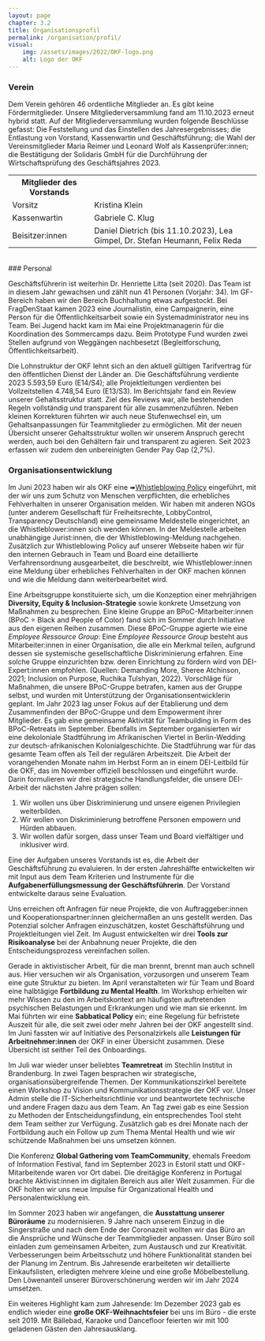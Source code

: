 ```yaml
---
layout: page
chapter: 3.2
title: Organisationsprofil
permalink: /organisation/profil/
visual:
    img: /assets/images/2022/OKF-logo.png
    alt: Logo der OKF
---
```


### Verein 

Dem Verein gehören 46 ordentliche Mitglieder an. Es gibt keine Fördermitglieder. Unsere Mitgliederversammlung fand am 11.10.2023 erneut hybrid statt. Auf der Mitgliederversammlung wurden folgende Beschlüsse gefasst: Die Feststellung und das Einstellen des Jahresergebnisses; die Entlastung von Vorstand, Kassenwartin und Geschäftsführung; die Wahl der Vereinsmitglieder Maria Reimer und Leonard Wolf als Kassenprüfer:innen; die Bestätigung der Solidaris GmbH für die Durchführung der Wirtschaftsprüfung des Geschäftsjahres 2023.

<table width="600">
  <tr>
    <th>Mitglieder des Vorstands</th>
  </tr>
  <tr>
    <td>Vorsitz</td>
    <td>Kristina Klein</td>
  </tr>
  <tr>
    <td>Kassenwartin</td>
    <td>Gabriele C. Klug</td>
  </tr>
  <tr>
    <td>Beisitzer:innen</td>
    <td>Daniel Dietrich (bis 11.10.2023), Lea Gimpel, Dr. Stefan Heumann, Felix Reda</td>
  </tr>
 
 </table>

<br>
### Personal 

Geschäftsführerin ist weiterhin Dr. Henriette Litta (seit 2020). Das Team ist in diesem Jahr gewachsen und zählt nun 41 Personen (Vorjahr: 34). Im GF-Bereich haben wir den Bereich Buchhaltung etwas aufgestockt. Bei FragDenStaat kamen 2023 eine Journalistin, eine Campaignerin, eine Person für die Öffentlichkeitsarbeit sowie ein Systemadministrator neu ins Team. Bei Jugend hackt kam im Mai eine Projektmanagerin für die Koordination des Sommercamps dazu. Beim Prototype Fund wurden zwei Stellen aufgrund von Weggängen nachbesetzt (Begleitforschung, Öffentlichkeitsarbeit).

Die Lohnstruktur der OKF lehnt sich an den aktuell gültigen Tarifvertrag für den öffentlichen Dienst der Länder an. Die Geschäftsführung verdiente 2023 5.593,59 Euro (E14/S4); alle Projektleitungen verdienten bei Vollzeitstellen 4.748,54 Euro (E13/S3). Im Berichtsjahr fand ein Review unserer Gehaltsstruktur statt. Ziel des Reviews war, alle bestehenden Regeln vollständig und transparent für alle zusammenzuführen. Neben kleinen Korrekturen führten wir auch neue Stufenwechsel ein, um Gehaltsanpassungen für Teammitglieder zu ermöglichen. Mit der neuen Übersicht unserer Gehaltsstruktur wollen wir unserem Anspruch gerecht werden, auch bei den Gehältern fair und transparent zu agieren. Seit 2023 erfassen wir zudem den unbereinigten Gender Pay Gap (2,7%).

### Organisationsentwicklung

Im Juni 2023 haben wir als OKF eine ➠[Whistleblowing Policy](https://okfn.de/blog/2023/07/whistleblowingpolicy/) eingeführt, mit der wir uns zum Schutz von Menschen verpflichten, die erhebliches Fehlverhalten in unserer Organisation melden. Wir haben mit anderen NGOs (unter anderem Gesellschaft für Freiheitsrechte, LobbyControl, Transparency Deutschland) eine gemeinsame Meldestelle eingerichtet, an die Whistleblower:innen sich wenden können. In der Meldestelle arbeiten unabhängige Jurist:innen, die der Whistleblowing-Meldung nachgehen. Zusätzlich zur Whistleblowing Policy auf unserer Webseite haben wir für den internen Gebrauch in Team und Board eine detaillierte Verfahrensordnung ausgearbeitet, die beschreibt, wie Whistleblower:innen eine Meldung über erhebliches Fehlverhalten in der OKF machen können und wie die Meldung dann weiterbearbeitet wird.

Eine Arbeitsgruppe konstituierte sich, um die Konzeption einer mehrjährigen **Diversity, Equity & Inclusion-Strategie** sowie konkrete Umsetzung von Maßnahmen zu besprechen. Eine kleine Gruppe an BPoC-Mitarbeiter:innen (BPoC = Black and People of Color) fand sich im Sommer durch Initiative aus den eigenen Reihen zusammen. Diese BPoC-Gruppe agierte wie eine *Employee Ressource Group*: Eine *Employee Ressource Group* besteht aus Mitarbeiter:innen in einer Organisation, die alle ein Merkmal teilen, aufgrund dessen sie systemische gesellschaftliche Diskriminierung erfahren. Eine solche Gruppe einzurichten bzw. deren Einrichtung zu fördern wird von DEI-Expert:innen empfohlen. (Quellen: Demanding More, Sheree Atchinson, 2021; Inclusion on Purpose, Ruchika Tulshyan, 2022). Vorschläge für Maßnahmen, die unsere BPoC-Gruppe betrafen, kamen aus der Gruppe selbst, und wurden mit Unterstützung der Organisationsentwicklerin geplant. Im Jahr 2023 lag unser Fokus auf der Etablierung und dem Zusammenfinden der BPoC-Gruppe und dem Empowerment ihrer Mitglieder. Es gab eine gemeinsame Aktivität für Teambuilding in Form des BPoC-Retreats im September. Ebenfalls im September organisierten wir eine dekoloniale Stadtführung im Afrikanischen Viertel in Berlin-Wedding zur deutsch-afrikanischen Kolonialgeschichte. Die Stadtführung war für das gesamte Team offen als Teil der regulären Arbeitszeit. Die Arbeit der vorangehenden Monate nahm im Herbst Form an in einem DEI-Leitbild für die OKF, das im November offiziell beschlossen und eingeführt wurde. Darin formulieren wir drei strategische Handlungsfelder, die unsere DEI-Arbeit der nächsten Jahre prägen sollen:

1.	Wir wollen uns über Diskriminierung und unsere eigenen Privilegien weiterbilden. 
2.	Wir wollen von Diskriminierung betroffene Personen empowern und Hürden abbauen.
3.	Wir wollen dafür sorgen, dass unser Team und Board vielfältiger und inklusiver wird.

Eine der Aufgaben unseres Vorstands ist es, die Arbeit der Geschäftsführung zu evaluieren. In der ersten Jahreshälfte entwickelten wir mit Input aus dem Team Kriterien und Instrumente für die **Aufgabenerfüllungsmessung der Geschäftsführerin**. Der Vorstand entwickelte daraus seine Evaluation.

Uns erreichen oft Anfragen für neue Projekte, die von Auftraggeber:innen und Kooperationspartner:innen gleichermaßen an uns gestellt werden. Das Potenzial solcher Anfragen einzuschätzen, kostet Geschäftsführung und Projektleitungen viel Zeit. Im August entwickelten wir drei **Tools zur Risikoanalyse** bei der Anbahnung neuer Projekte, die den Entscheidungsprozess vereinfachen sollen.

Gerade in aktivistischer Arbeit, für die man brennt, brennt man auch schnell aus. Hier versuchen wir als Organisation, vorzusorgen und unserem Team eine gute Struktur zu bieten. Im April veranstalteten wir für Team und Board eine halbtägige **Fortbildung zu Mental Health**. Im Workshop erhielten wir mehr Wissen zu den im Arbeitskontext am häufigsten auftretenden psychischen Belastungen und Erkrankungen und wie man sie erkennt. Im Mai führten wir eine **Sabbatical Policy** ein; eine Regelung für befristete Auszeit für alle, die seit zwei oder mehr Jahren bei der OKF angestellt sind. Im Juni fassten wir auf Initiative des Personalzirkels alle **Leistungen für Arbeitnehmer:innen** der OKF in einer Übersicht zusammen. Diese Übersicht ist seither Teil des Onboardings.

Im Juli war wieder unser beliebtes **Teamretreat** im Stechlin Institut in Brandenburg. In zwei Tagen besprachen wir strategische, organisationsübergreifende Themen. Der Kommunikationszirkel bereitete einen Workshop zu Vision und Kommunikationsstrategie der OKF vor. Unser Admin stelle die IT-Sicherheitsrichtlinie vor und beantwortete technische und andere Fragen dazu aus dem Team. An Tag zwei gab es eine Session zu Methoden der Entscheidungsfindung, ein entsprechendes Tool steht dem Team seither zur Verfügung. Zusätzlich gab es drei Monate nach der Fortbildung auch ein Follow up zum Thema Mental Health und wie wir schützende Maßnahmen bei uns umsetzen können. 

Die Konferenz **Global Gathering vom TeamCommunity**, ehemals Freedom of Information Festival, fand im September 2023 in Estoril statt und OKF-Mitarbeitende waren vor Ort dabei. Die dreitägige Konferenz in Portugal brachte Aktivist:innen im digitalen Bereich aus aller Welt zusammen. Für die OKF holten wir uns neue Impulse für Organizational Health und Personalentwicklung ein.

Im Sommer 2023 haben wir angefangen, die **Ausstattung unserer Büroräume** zu modernisieren. 9 Jahre nach unserem Einzug in die Singerstraße und nach dem Ende der Coronazeit wollten wir das Büro an die Ansprüche und Wünsche der Teammitglieder anpassen. Unser Büro soll einladen zum gemeinsamen Arbeiten, zum Austausch und zur Kreativität. Verbesserungen beim Arbeitsschutz und höhere Funktionalität standen bei der Planung im Zentrum. Bis Jahresende erarbeiteten wir detaillierte Einkaufslisten, erledigten mehrere kleine und eine große Möbelbestellung. Den Löwenanteil unserer Büroverschönerung werden wir im Jahr 2024 umsetzen.

Ein weiteres Highlight kam zum Jahresende: Im Dezember 2023 gab es endlich wieder eine **große OKF-Weihnachtsfeier** bei uns im Büro - die erste seit 2019. Mit Bällebad, Karaoke und Dancefloor feierten wir mit 100 geladenen Gästen den Jahresausklang.
